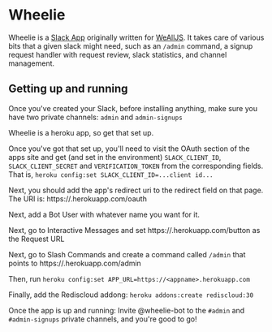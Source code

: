 # Wheelie

Wheelie is a [Slack App](slack.com/apps) originally written for
[WeAllJS](wealljs.org). It takes care of various bits that a given slack might
need, such as an `/admin` command, a signup request handler with request review,
slack statistics, and channel management.

## Getting up and running

Once you've created your Slack, before installing anything, make sure you have
two private channels: `admin` and `admin-signups`

Wheelie is a heroku app, so get that set up.

Once you've got that set up, you'll need to visit the OAuth section of the apps
site and get (and set in the environment) `SLACK_CLIENT_ID`,
`SLACK_CLIENT_SECRET` and `VERIFICATION_TOKEN` from the corresponding fields.
That is, `heroku config:set SLACK_CLIENT_ID=...client id...`

Next, you should add the app's redirect uri to the redirect field on that page.
The URI is: https://<appname>.herokuapp.com/oauth

Next, add a Bot User with whatever name you want for it.

Next, go to Interactive Messages and set https://<appname>.herokuapp.com/button
as the Request URL

Next, go to Slash Commands and create a command called `/admin` that points to
https://<appname>.herokuapp.com/admin

Then, run `heroku config:set APP_URL=https://<appname>.herokuapp.com`

Finally, add the Rediscloud addong: `heroku addons:create rediscloud:30`

Once the app is up and running: Invite @wheelie-bot to the `#admin` and
`#admin-signups` private channels, and you're good to go!
